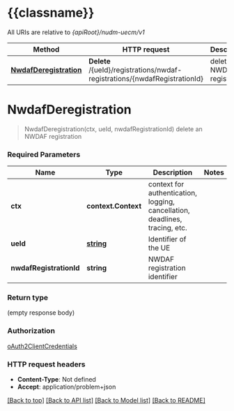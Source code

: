# {{classname}}

All URIs are relative to *{apiRoot}/nudm-uecm/v1*

Method | HTTP request | Description
------------- | ------------- | -------------
[**NwdafDeregistration**](NWDAFDeregistrationApi.md#NwdafDeregistration) | **Delete** /{ueId}/registrations/nwdaf-registrations/{nwdafRegistrationId} | delete an NWDAF registration

# **NwdafDeregistration**
> NwdafDeregistration(ctx, ueId, nwdafRegistrationId)
delete an NWDAF registration

### Required Parameters

Name | Type | Description  | Notes
------------- | ------------- | ------------- | -------------
 **ctx** | **context.Context** | context for authentication, logging, cancellation, deadlines, tracing, etc.
  **ueId** | [**string**](.md)| Identifier of the UE | 
  **nwdafRegistrationId** | **string**| NWDAF registration identifier | 

### Return type

 (empty response body)

### Authorization

[oAuth2ClientCredentials](../README.md#oAuth2ClientCredentials)

### HTTP request headers

 - **Content-Type**: Not defined
 - **Accept**: application/problem+json

[[Back to top]](#) [[Back to API list]](../README.md#documentation-for-api-endpoints) [[Back to Model list]](../README.md#documentation-for-models) [[Back to README]](../README.md)


